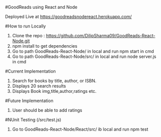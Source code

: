 #GoodReads using React and Node

Deployed Live at https://goodreadsnodereact.herokuapp.com/

#How to run Locally
1.	Clone the repo : https://github.com/DilipSharma09/GoodReads-React-Node.git
2.	npm install to get dependencies
3.	Go to path GoodReads-React-Node/ in local and run npm start in cmd
4.	Go to path GoodReads-React-Node/src/ in local and run node server.js in cmd

#Current Implementation
1.	Search for books by title, author, or ISBN.
2.	Displays 20 search results
3.	Displays Book img,title,author,ratings etc.

#Future Implementation
1.	User should be able to add ratings

#NUnit Testing (/src/test.js)
1.	Go to GoodReads-React-Node/React/src/ ib local and run npm test

